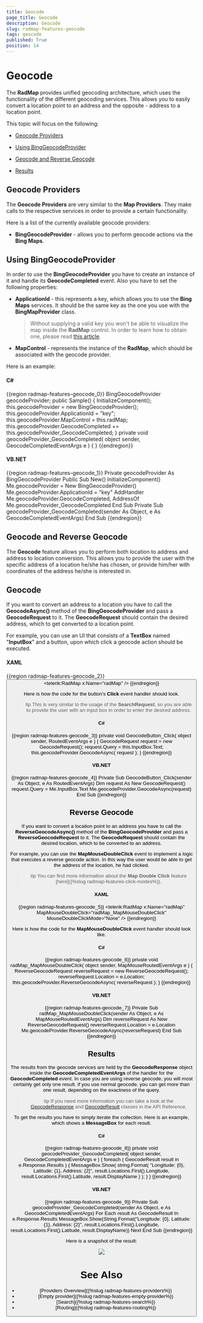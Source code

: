 ```yaml
---
title: Geocode
page_title: Geocode
description: Geocode
slug: radmap-features-geocode
tags: geocode
published: True
position: 14
---
```


# Geocode

The __RadMap__ provides unified geocoding architecture, which uses the functionality of the different geocoding services. This allows you to easily convert a location point to an address and the opposite - address to a location point.      

This topic will focus on the following:

* [Geocode Providers](#geocode-providers)

* [Using BingGeocodeProvider](#using-bingGeocodeProvider)

* [Geocode and Reverse Geocode](#geocode-and-reverse-geocode)

* [Results](#results)

## Geocode Providers

The __Geocode Providers__ are very similar to the __Map Providers__. They make calls to the respective services in order to provide a certain functionality.        

Here is a list of the currently available geocode providers:

* __BingGeocodeProvider__ - allows you to perform geocode actions via the __Bing Maps__.            

## Using BingGeocodeProvider

In order to use the __BingGeocodeProvider__ you have to create an instance of it and handle its __GeocodeCompleted__ event. Also you have to set the following properties:        

* __ApplicationId__ - this represents a key, which allows you to use the __Bing Maps__ services. It should be the same key as the one you use with the __BingMapProvider__ class.            

	>Without supplying a valid key you won't be able to visualize the map inside the __RadMap__ control. In order to learn how to obtain one, please read [this article](http://msdn.microsoft.com/en-us/library/ee681900.aspx).
	
* __MapControl__ - represents the instance of the __RadMap__, which should be associated with the geocode provider.            

Here is an example:

#### __C#__
{{region radmap-features-geocode_0}}
	BingGeocodeProvider geocodeProvider;
	public Sample()
	{
	    InitializeComponent();
	    this.geocodeProvider = new BingGeocodeProvider();
	    this.geocodeProvider.ApplicationId = "key";
	    this.geocodeProvider.MapControl = this.radMap;
	    this.geocodeProvider.GeocodeCompleted += this.geocodeProvider_GeocodeCompleted;
	}
	private void geocodeProvider_GeocodeCompleted( object sender, GeocodeCompletedEventArgs e )
	{
	}
{{endregion}}

#### __VB.NET__
{{region radmap-features-geocode_1}}
	Private geocodeProvider As BingGeocodeProvider
	Public Sub New()
	 InitializeComponent()
	 Me.geocodeProvider = New BingGeocodeProvider()
	 Me.geocodeProvider.ApplicationId = "key"
	 AddHandler Me.geocodeProvider.GeocodeCompleted, AddressOf Me.geocodeProvider_GeocodeCompleted
	End Sub
	Private Sub geocodeProvider_GeocodeCompleted(sender As Object, e As GeocodeCompletedEventArgs)
	End Sub
{{endregion}}

## Geocode and Reverse Geocode

The __Geocode__ feature allows you to perform both location to address and address to location conversion. This allows you to provide the user with the specific address of a location he/she has chosen, or provide him/her with coordinates of the address he/she is interested in.        

## Geocode

If you want to convert an address to a location you have to call the __GeocodeAsync()__ method of the __BingGeocodeProvider__ and pass a __GeocodeRequest__ to it. The __GeocodeRequest__ should contain the desired address, which to get converted to a location point.        

For example, you can use an UI that consists of a __TextBox__ named "__InputBox__" and a button, upon which click a geocode action should be executed.        

#### __XAML__
{{region radmap-features-geocode_2}}
	<StackPanel Width="600"
	            Height="480">
	    <TextBox x:Name="InputBox"
	                Margin="0,0,0,10"
	                Width="200"
	                HorizontalAlignment="Left" />
	    <Button x:Name="GeocodeButton"
	            Content="Search"
	            Click="GeocodeButton_Click"
	            Margin="0,0,0,10"
	            HorizontalAlignment="Left" />
	    <telerik:RadMap x:Name="radMap" />
	</StackPanel>
{{endregion}}

Here is how the code for the button's __Click__ event handler should look.        

>tip This is very similar to the usage of the __SearchRequest__, so you are able to provide the user with an input box in order to enter the desired address.          

#### __C#__
{{region radmap-features-geocode_3}}
	private void GeocodeButton_Click( object sender, RoutedEventArgs e )
	{
	    GeocodeRequest request = new GeocodeRequest();
	    request.Query = this.InputBox.Text;
	    this.geocodeProvider.GeocodeAsync( request );
	}
{{endregion}}

#### __VB.NET__
{{region radmap-features-geocode_4}}
	Private Sub GeocodeButton_Click(sender As Object, e As RoutedEventArgs)
	 Dim request As New GeocodeRequest()
	 request.Query = Me.InputBox.Text
	 Me.geocodeProvider.GeocodeAsync(request)
	End Sub
{{endregion}}

## Reverse Geocode

If you want to convert a location point to an address you have to call the __ReverseGeocodeAsync()__ method of the __BingGeocodeProvider__ and pass a __ReverseGeocodeRequest__ to it. The __GeocodeRequest__ should contain the desired location, which to be converted to an address.        

For example, you can use the __MapMouseDoubleClick__ event to implement a logic that executes a reverse geocode action. In this way the user would be able to get the address of the location, he had clicked.        

>tip You can find more information about the __Map Double Click__ feature [here]({%slug radmap-features-click-modes%}).          

#### __XAML__
{{region radmap-features-geocode_5}}
	<telerik:RadMap x:Name="radMap"
	                MapMouseDoubleClick="radMap_MapMouseDoubleClick"
	                MouseDoubleClickMode="None" />
{{endregion}}

Here is how the code for the __MapMouseDoubleClick__ event handler should look like.        

#### __C#__
{{region radmap-features-geocode_6}}
	private void radMap_MapMouseDoubleClick( object sender, MapMouseRoutedEventArgs e )
	{
	    ReverseGeocodeRequest reverseRequest = new ReverseGeocodeRequest();
	    reverseRequest.Location = e.Location;
	    this.geocodeProvider.ReverseGeocodeAsync( reverseRequest );
	}
{{endregion}}

#### __VB.NET__
{{region radmap-features-geocode_7}}
	Private Sub radMap_MapMouseDoubleClick(sender As Object, e As MapMouseRoutedEventArgs)
	 Dim reverseRequest As New ReverseGeocodeRequest()
	 reverseRequest.Location = e.Location
	 Me.geocodeProvider.ReverseGeocodeAsync(reverseRequest)
	End Sub
{{endregion}}

## Results

The results from the geocode services are held by the __GeocodeResponse__ object inside the __GeocodeCompletedEventArgs__ of the handler for the __GeocodeCompleted__ event. In case you are using reverse geocode, you will most certainly get only one result. If you use normal geocode, you can get more than one result, depending on the exactness of the query.        

>tip If you need more information you can take a look at the [GeocodeResponse](http://www.telerik.com/help/silverlight/t_telerik_windows_controls_map_geocoderesponse.html) and [GeocodeResult](http://www.telerik.com/help/silverlight/t_telerik_windows_controls_map_geocoderesult.html) classes in the API Reference.          

To get the results you have to simply iterate the collection. Here is an example, which shows a __MessageBox__ for each result.        

#### __C#__
{{region radmap-features-geocode_8}}
	private void geocodeProvider_GeocodeCompleted( object sender, GeocodeCompletedEventArgs e )
	{
	    foreach ( GeocodeResult result in e.Response.Results )
	    {
	        MessageBox.Show( string.Format( "Longitude: {0}, Latitude: {1}, Address: {2}", result.Locations.First().Longitude, result.Locations.First().Latitude, result.DisplayName ) );
	    }
	}
{{endregion}}

#### __VB.NET__
{{region radmap-features-geocode_9}}
	Private Sub geocodeProvider_GeocodeCompleted(sender As Object, e As GeocodeCompletedEventArgs)
	 For Each result As GeocodeResult In e.Response.Results
	  MessageBox.Show(String.Format("Longitude: {0}, Latitude: {1}, Address: {2}", result.Locations.First().Longitude, result.Locations.First().Latitude, result.DisplayName))
	 Next
	End Sub
{{endregion}}

Here is a snapshot of the result:

![](images/RadMap_Features_Geocode_01.png)

# See Also
 * [Providers Overview]({%slug radmap-features-providers%})
 * [Empty provider]({%slug radmap-features-empty-provider%})
 * [Search]({%slug radmap-features-search%})
 * [Routing]({%slug radmap-features-routing%})